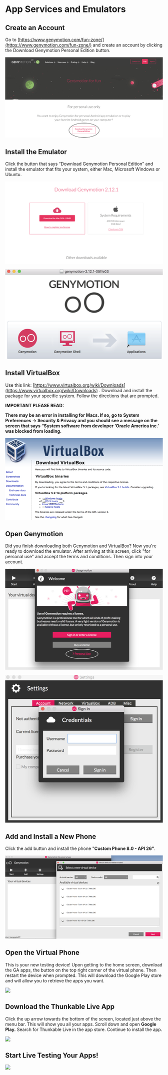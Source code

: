 # App Services and Emulators

## Create an Account

Go to [https://www.genymotion.com/fun-zone/](https://www.genymotion.com/fun-zone/) and create an account by clicking the Download Genymotion Personal Edition button.

![Follow Instructions to create account. Confirm the account through your email. ](../.gitbook/assets/pic-1.png)

## Install the Emulator

Click the button that says “Download Genymotion Personal Edition” and install the emulator that fits your system, either Mac, Microsoft Windows or Ubuntu.

![](../.gitbook/assets/pic-3.png)

![Drag these two icons into your Applications folder and finish the installation.](../.gitbook/assets/pic-4.png)

## Install VirtualBox

Use this link: [https://www.virtualbox.org/wiki/Downloads](https://www.virtualbox.org/wiki/Downloads) . Download and install the package for your specific system. Follow the directions that are prompted.

**IMPORTANT PLEASE READ:**

**There may be an error in installing for Macs. If so, go to System Preferences → Security & Privacy and you should see a message on the screen that says “System software from developer ‘Oracle America inc.’ was blocked from loading.**

![Pick the same platform as your machine. ](../.gitbook/assets/pic-5.png)

## Open Genymotion

Did you finish downloading both Genymotion and VirtualBox? Now you're ready to download the emulator. After arriving at this screen, click "for personal use" and accept the terms and conditions. Then sign into your account.

![](../.gitbook/assets/pic-7.png)

![](../.gitbook/assets/pic-8.png)

## Add and Install a New Phone

Click the add button and install the phone "**Custom Phone 8.0 - API 26"**.

![](../.gitbook/assets/pic-9.png)

## Open the Virtual Phone

This is your new testing device! Upon getting to the home screen, download the GA apps, the button on the top right corner of the virtual phone. Then restart the device when prompted. This will download the Google Play store and will allow you to retrieve the apps you want.

![](../.gitbook/assets/group-3.png)

## Download the Thunkable Live App

Click the up arrow towards the bottom of the screen, located just above the menu bar. This will show you all your apps. Scroll down and open **Google Play.** Search for Thunkable Live in the app store. Continue to install the app.

![](../.gitbook/assets/group-2-1.png)

## Start Live Testing Your Apps!

![](../.gitbook/assets/group-4.png)
